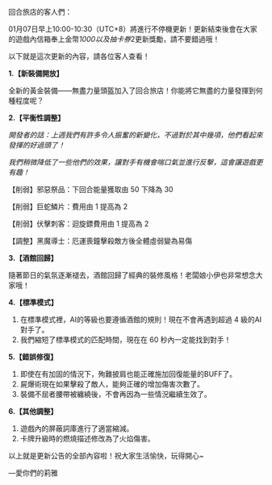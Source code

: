回合旅店的客人們：



01月07日早上10:00-10:30（UTC+8）將進行不停機更新！更新結束後會在大家的遊戲內信箱奉上金幣*1000以及抽卡券*2更新獎勵，請不要錯過哦！



以下就是這次更新的內容，請各位客人查看！



**1.【新裝備開放】**

全新的黃金裝備——無盡力量頭盔加入了回合旅店！你能將它無盡的力量發揮到何種程度呢？



**2.【平衡性調整】**

*開發者的話：上週我們有許多令人振奮的新變化，不過對於其中幾項，他們看起來發揮的好過頭了！*

*我們稍微降低了一些他們的效果，讓對手有機會喘口氣並進行反擊，這會讓遊戲更有趣！*

【削弱】邪惡祭品：下回合能量獲取由 50 下降為 30

【削弱】巨蛇鱗片：費用由 1 提高為 2

【削弱】伏擊刺客：迴旋鏢費用由 1 提高為 2

【調整】黑魔導士：厄運喪鐘擊殺敵方後全體虛弱變為易傷



**3.【酒館回歸】**

隨著節日的氣氛逐漸褪去，酒館回歸了經典的裝修風格！老闆娘小伊也非常想念大家哦！



**4.【標準模式】**

1. 在標準模式裡，AI的等級也要遵循酒館的規則！現在不會再遇到超過 4 級的AI對手了。
2. 我們縮短了標準模式的匹配時間，現在在 60 秒內一定能找到對手！



**5.【錯誤修復】**

1. 即使在有加固的情況下，殉難披肩也能正確施加回復能量的BUFF了。
2. 屍爆術現在如果擊殺了敵人，能夠正確的增加傷害次數了。
3. 裝備不屈者腰帶被纏繞後，不會再因為一些情況繼續生效了。



**6.【其他調整】**

1. 遊戲內的屏蔽詞庫進行了適當縮減。
2. 卡牌升級時的燃燒描述修改為了火焰傷害。



以上就是更新公告的全部內容啦！祝大家生活愉快，玩得開心~

—愛你們的莉雅